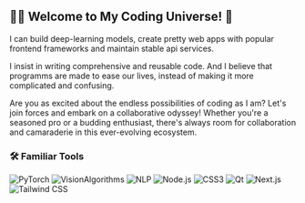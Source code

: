 <!--
**Movelocity/Movelocity** is a ✨ _special_ ✨ repository because its `README.md` (this file) appears on your GitHub profile.

Here are some ideas to get you started:

- 🔭 I’m currently working on ...
- 🌱 I’m currently learning ...
- 👯 I’m looking to collaborate on ...
- 🤔 I’m looking for help with ...
- 💬 Ask me about ...
- 📫 How to reach me: ...
- 😄 Pronouns: ...
- ⚡ Fun fact: ...
-->

## 👨‍💻 Welcome to My Coding Universe! 🚀

I can build deep-learning models, create pretty web apps with popular frontend frameworks and maintain stable api services.

I insist in writing comprehensive and reusable code. And I believe that programms are made to ease our lives, instead of making it more complicated and confusing.

Are you as excited about the endless possibilities of coding as I am? Let's join forces and embark on a collaborative odyssey! Whether you're a seasoned pro or a budding enthusiast, there's always room for collaboration and camaraderie in this ever-evolving ecosystem.

### 🛠️ Familiar Tools

![PyTorch](https://img.shields.io/badge/PyTorch-%23EE4C2C.svg?&style=for-the-badge&logo=PyTorch&logoColor=white)
![VisionAlgorithms](https://img.shields.io/badge/Computer_Vision-%23007ACC.svg?&style=for-the-badge&logo=ComputerVision&logoColor=white)
![NLP](https://img.shields.io/badge/NLP-%23FF6F00.svg?&style=for-the-badge&logo=NaturalLanguageProcessing&logoColor=white)
![Node.js](https://img.shields.io/badge/Node.js-%23339933.svg?&style=for-the-badge&logo=nodedotjs&logoColor=white)
![CSS3](https://img.shields.io/badge/CSS3-%231572B6.svg?&style=for-the-badge&logo=css3&logoColor=white)
![Qt](https://img.shields.io/badge/Qt-%2341CD52.svg?&style=for-the-badge&logo=Qt&logoColor=white)
![Next.js](https://img.shields.io/badge/Next.js-%23000000.svg?&style=for-the-badge&logo=next.js&logoColor=white)
![Tailwind CSS](https://img.shields.io/badge/Tailwind%20CSS-%2338B2AC.svg?&style=for-the-badge&logo=tailwind-css&logoColor=white)
